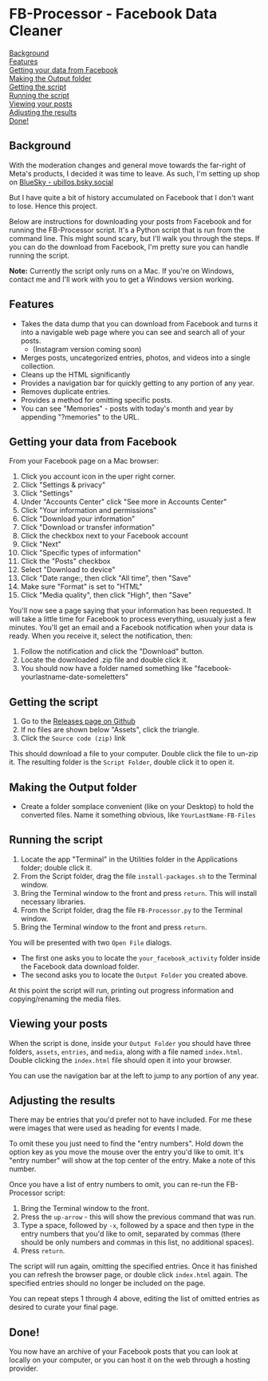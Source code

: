 # FB-Processor - Facebook Data Cleaner
[Background](#background)<br>
[Features](#features)<br>
[Getting your data from Facebook](#data)<br>
[Making the Output folder](#outputfolder)<br>
[Getting the script](#script)<br>
[Running the script](#running)<br>
[Viewing your posts](#viewing)<br>
[Adjusting the results](#adjusting)<br>
[Done!](#done)

## <a name="background"></a>Background
With the moderation changes and general move towards the far-right of Meta's products, I decided it was time to leave. As such, I'm setting up shop on [BlueSky - ubillos.bsky.social](https://bsky.app/profile/ubillos.bsky.social)

But I have quite a bit of history accumulated on Facebook that I don't want to lose. Hence this project.

Below are instructions for downloading your posts from Facebook and for running the FB-Processor script. It's a Python script that is run from the command line. This might sound scary, but I'll walk you through the steps. If you can do the download from Facebook, I'm pretty sure you can handle running the script.

**Note:** Currently the script only runs on a Mac. If you're on Windows, contact me and I'll work with you to get a Windows version working.

## <a name="features"></a>Features
* Takes the data dump that you can download from Facebook and turns it into a navigable web page where you can see and search all of your posts.
    * (Instagram version coming soon)
* Merges posts, uncategorized entries, photos, and videos into a single collection.
* Cleans up the HTML significantly
* Provides a navigation bar for quickly getting to any portion of any year.
* Removes duplicate entries.
* Provides a method for omitting specific posts.
* You can see "Memories" - posts with today's month and year by appending "?memories" to the URL.

## <a name="data"></a>Getting your data from Facebook
From your Facebook page on a Mac browser:
1. Click you account icon in the uper right corner.
2. Click "Settings & privacy"
3. Click "Settings"
4. Under "Accounts Center" click "See more in Accounts Center"
5. Click "Your information and permissions"
6. Click "Download your information"
7. Click "Download or transfer information"
8. Click the checkbox next to your Facebook account
9. Click "Next"
10. Click "Specific types of information"
11. Click the "Posts" checkbox
12. Select "Download to device"
13. Click "Date range:, then click "All time", then "Save"
14. Make sure "Format" is set to "HTML"
15. Click "Media quality", then click "High", then "Save"

You'll now see a page saying that your information has been requested. It will take a little time for Facebook to process everything, usuualy just a few minutes. You'll get an email and a Facebook notification when your data is ready. When you receive it, select the notification, then:

1. Follow the notification and click the "Download" button.
2. Locate the downloaded .zip file and double click it.
3. You should now have a folder named something like "facebook-yourlastname-date-someletters"

## <a name="script"></a>Getting the script

1. Go to the <a href="https://github.com/rubillos/FBProcessor/releases" target="_blank">Releases page on Github</a>
2. If no files are shown below "Assets", click the triangle.
3. Click the `Source code (zip)` link

This should download a file to your computer. Double click the file to un-zip it. The resulting folder is the `Script Folder`, double click it to open it.

## <a name="outputfolder"></a>Making the Output folder

- Create a folder somplace convenient (like on your Desktop) to hold the converted files. Name it something obvious, like `YourLastName-FB-Files`

## <a name="running"></a>Running the script

1. Locate the app "Terminal" in the Utilities folder in the Applications folder; double click it.
2. From the Script folder, drag the file `install-packages.sh` to the Terminal window.
3. Bring the Terminal window to the front and press `return`. This will install necessary libraries.
4. From the Script folder, drag the file `FB-Processor.py` to the Terminal window.
5. Bring the Terminal window to the front and press `return`.

You will be presented with two `Open File` dialogs.
- The first one asks you to locate the `your_facebook_activity` folder inside the Facebook data download folder.
- The second asks you to locate the `Output Folder` you created above.

At this point the script will run, printing out progress information and copying/renaming the media files.

## <a name="viewing"></a>Viewing your posts

When the script is done, inside your `Output Folder` you should have three folders, `assets`, `entries`, and `media`, along with a file named `index.html`. Double clicking the `index.html` file should open it into your browser.

You can use the navigation bar at the left to jump to any portion of any year.

## <a name="adjusting"></a>Adjusting the results

There may be entries that you'd prefer not to have included. For me these were images that were used as heading for events I made.

To omit these you just need to find the "entry numbers". Hold down the option key as you move the mouse over the entry you'd like to omit. It's "entry number" will show at the top center of the entry. Make a note of this number.

Once you have a list of entry numbers to omit, you can re-run the FB-Processor script:

1. Bring the Terminal window to the front.
2. Press the `up-arrow` - this will show the previous command that was run.
3. Type a space, followed by `-x`, followed by a space and then type in the entry numbers that you'd like to omit, separated by commas (there should be only numbers and commas in this list, no additional spaces).
4. Press `return`.

The script will run again, omitting the specified entries. Once it has finished you can refresh the browser page, or double click `index.html` again. The specified entries should no longer be included on the page.

You can repeat steps 1 through 4 above, editing the list of omitted entries as desired to curate your final page.

## <a name="done"></a>Done!
You now have an archive of your Facebook posts that you can look at locally on your computer, or you can host it on the web through a hosting provider.
